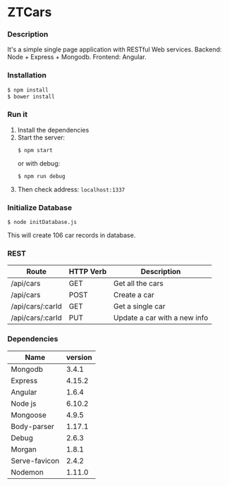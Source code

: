 # ZTCars

### Description

It's a simple single page application with RESTful Web services. Backend: Node + Express + Mongodb. Frontend: Angular.

### Installation

```sh
$ npm install
$ bower install
```

### Run it

1. Install the dependencies 
2. Start the server:
    ```shell
    $ npm start
    ```
    or with debug:
    ```
    $ npm run debug
    ```
3. Then check address: `localhost:1337`

### Initialize Database


```
$ node initDatabase.js
```

This will create 106 car records in database.

### REST

| Route | HTTP Verb | Description |
| ----- | ----- | ----- |
| /api/cars | GET | Get all the cars |
| /api/cars | POST | Create a car|
| /api/cars/:carId | GET | Get a single car |
| /api/cars/:carId | PUT | Update a car with a new info |

### Dependencies

| Name | version |
| ------ | ------ |
| Mongodb | 3.4.1 |
| Express | 4.15.2 |
| Angular | 1.6.4 |
| Node js| 6.10.2 |
| Mongoose | 4.9.5 |
| Body-parser | 1.17.1 |
| Debug | 2.6.3 |
| Morgan | 1.8.1|
| Serve-favicon | 2.4.2 |
| Nodemon | 1.11.0 |

